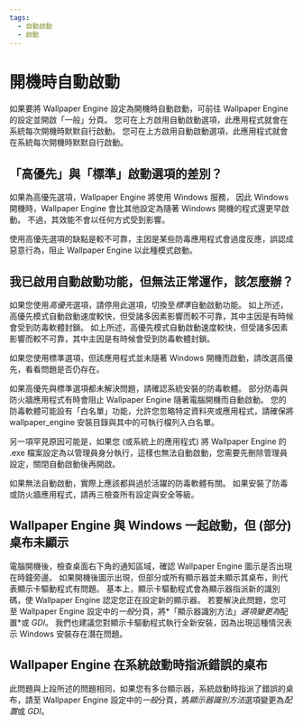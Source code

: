 ```yaml
---
tags:
  - 自動啟動
  - 啟動
---
```


# 開機時自動啟動

如果要將 Wallpaper Engine 設定為開機時自動啟動，可前往 Wallpaper Engine 的設定並開啟「一般」分頁。 您可在上方啟用自動啟動選項，此應用程式就會在系統每次開機時默默自行啟動。 您可在上方啟用自動啟動選項，此應用程式就會在系統每次開機時默默自行啟動。

## 「高優先」與「標準」啟動選項的差別？

如果為高優先選項，Wallpaper Engine 將使用 Windows 服務， 因此 Windows 開機時，Wallpaper Engine 會比其他設定為隨著 Windows 開機的程式還更早啟動。 不過，其效能不會以任何方式受到影響。

使用高優先選項的缺點是較不可靠，主因是某些防毒應用程式會過度反應，誤認成惡意行為，阻止 Wallpaper Engine 以此種模式啟動。

## 我已啟用自動啟動功能，但無法正常運作，該怎麼辦？

如果您使用*高優先*選項，請停用此選項，切換至*標準*自動啟動功能。 如上所述，高優先模式自動啟動速度較快，但受諸多因素影響而較不可靠，其中主因是有時候會受到防毒軟體封鎖。 如上所述，高優先模式自動啟動速度較快，但受諸多因素影響而較不可靠，其中主因是有時候會受到防毒軟體封鎖。

如果您使用標準選項，但該應用程式並未隨著 Windows 開機而啟動，請改選高優先，看看問題是否仍存在。

如果高優先與標準選項都未解決問題，請確認系統安裝的防毒軟體。 部分防毒與防火牆應用程式有時會阻止 Wallpaper Engine 隨著電腦開機而自動啟動。 您的防毒軟體可能設有「白名單」功能，允許您忽略特定資料夾或應用程式，請確保將 wallpaper_engine 安裝目錄與其中的可執行檔列入白名單。

另一項罕見原因可能是，如果您 (或系統上的應用程式) 將 Wallpaper Engine 的 .exe 檔案設定為以管理員身分執行，這樣也無法自動啟動，您需要先刪除管理員設定，關閉自動啟動後再開啟。

如果無法自動啟動，實際上應該都與過於活躍的防毒軟體有關。 如果安裝了防毒或防火牆應用程式，請再三檢查所有設定與安全等級。

## Wallpaper Engine 與 Windows 一起啟動，但 (部分) 桌布未顯示

 電腦開機後，檢查桌面右下角的通知區域，確認 Wallpaper Engine 圖示是否出現在時鐘旁邊。 如果開機後圖示出現，但部分或所有顯示器並未顯示其桌布，則代表顯示卡驅動程式有問題。 基本上，顯示卡驅動程式會為顯示器指派新的識別碼，使 Wallpaper Engine 認定您正在設定新的顯示器。 若要解決此問題，您可至 Wallpaper Engine 設定中的*一般*分頁，將*「顯示器識別方法」*選項變更為*配置*或 *GDI*。 我們也建議您對顯示卡驅動程式執行全新安裝，因為出現這種情況表示 Windows 安裝存在潛在問題。

 ## Wallpaper Engine 在系統啟動時指派錯誤的桌布

 此問題與上段所述的問題相同，如果您有多台顯示器，系統啟動時指派了錯誤的桌布，請至 Wallpaper Engine 設定中的*一般*分頁，將*顯示器識別方法*選項變更為*配置*或 *GDI*。